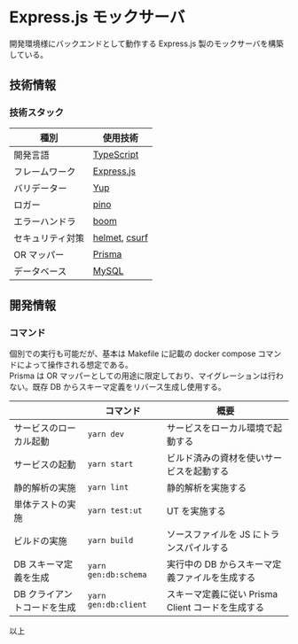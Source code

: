 # Express.js モックサーバ

開発環境様にバックエンドとして動作する Express.js 製のモックサーバを構築している。

## 技術情報

### 技術スタック

| 種別             | 使用技術                                                                                    |
| ---------------- | ------------------------------------------------------------------------------------------- |
| 開発言語         | [TypeScript](https://www.typescriptlang.org/)                                               |
| フレームワーク   | [Express.js](https://expressjs.com/)                                                        |
| バリデーター     | [Yup](https://github.com/jquense/yup/)                                                      |
| ロガー           | [pino](https://github.com/pinojs/pino/)                                                     |
| エラーハンドラ   | [boom](https://github.com/hapijs/boom/)                                                     |
| セキュリティ対策 | [helmet](https://github.com/helmetjs/helmet/), [csurf](https://github.com/expressjs/csurf/) |
| OR マッパー      | [Prisma](https://www.prisma.io/)                                                            |
| データベース     | [MySQL](https://www.mysql.com/)                                                             |

## 開発情報

### コマンド

個別での実行も可能だが、基本は Makefile に記載の docker compose コマンドによって操作される想定である。  
Prisma は OR マッパーとしての用途に限定しており、マイグレーションは行わない。既存 DB からスキーマ定義をリバース生成し使用する。

|                             | コマンド             | 概要                                              |
| --------------------------- | -------------------- | ------------------------------------------------- |
| サービスのローカル起動      | `yarn dev`           | サービスをローカル環境で起動する                  |
| サービスの起動              | `yarn start`         | ビルド済みの資材を使いサービスを起動する          |
| 静的解析の実施              | `yarn lint`          | 静的解析を実施する                                |
| 単体テストの実施            | `yarn test:ut`       | UT を実施する                                     |
| ビルドの実施                | `yarn build`         | ソースファイルを JS にトランスパイルする          |
| DB スキーマ定義を生成       | `yarn gen:db:schema` | 実行中の DB からスキーマ定義ファイルを生成する    |
| DB クライアントコードを生成 | `yarn gen:db:client` | スキーマ定義に従い Prisma Client コードを生成する |

以上
